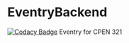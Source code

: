 # EventryBackend
[![Codacy Badge](https://api.codacy.com/project/badge/Grade/dbfeb772d0d74715a7647c87b5c9fac3)](https://www.codacy.com?utm_source=github.com&amp;utm_medium=referral&amp;utm_content=ErickAlexander3/EventryBackend&amp;utm_campaign=Badge_Grade)
Eventry for CPEN 321

